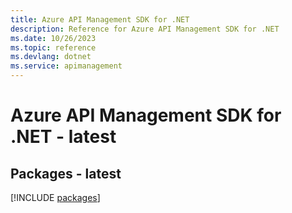 ```yaml
---
title: Azure API Management SDK for .NET
description: Reference for Azure API Management SDK for .NET
ms.date: 10/26/2023
ms.topic: reference
ms.devlang: dotnet
ms.service: apimanagement
---
```

# Azure API Management SDK for .NET - latest
## Packages - latest
[!INCLUDE [packages](api-management-index.md)]
